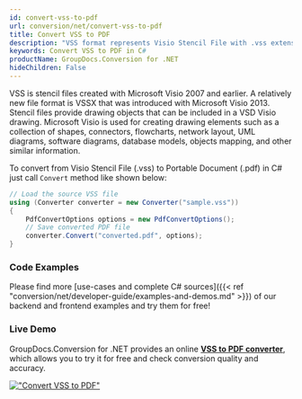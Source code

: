```yaml
---
id: convert-vss-to-pdf
url: conversion/net/convert-vss-to-pdf
title: Convert VSS to PDF
description: "VSS format represents Visio Stencil File with .vss extension. Learn how to convert VSS to PDF file programmatically in C# language using GroupDocs.Conversion for .NET library."
keywords: Convert VSS to PDF in C#
productName: GroupDocs.Conversion for .NET
hideChildren: False
---
```


VSS is stencil files created with Microsoft Visio 2007 and earlier. A relatively new file format is VSSX that was introduced with Microsoft Visio 2013. Stencil files provide drawing objects that can be included in a VSD Visio drawing. Microsoft Visio is used for creating drawing elements such as a collection of shapes, connectors, flowcharts, network layout, UML diagrams, software diagrams, database models, objects mapping, and other similar information.

To convert from Visio Stencil File (.vss) to Portable Document (.pdf) in C# just call `Convert` method like shown below:

```csharp
// Load the source VSS file
using (Converter converter = new Converter("sample.vss"))
{
    PdfConvertOptions options = new PdfConvertOptions();
    // Save converted PDF file
    converter.Convert("converted.pdf", options);
}
```

### Code Examples

Please find more [use-cases and complete C# sources]({{< ref "conversion/net/developer-guide/examples-and-demos.md" >}}) of our backend and frontend examples and try them for free!

### Live Demo

GroupDocs.Conversion for .NET provides an online [**VSS to PDF converter**](https://products.groupdocs.app/conversion/vss-to-pdf), which allows you to try it for free and check conversion quality and accuracy.

[!["Convert VSS to PDF"](conversion/net/images/convert-vss-to-pdf.png)](https://products.groupdocs.app/conversion/vss-to-pdf)